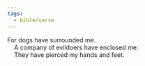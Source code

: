 ```yaml
---
tags:
  - bible/verse
---
```

For dogs have surrounded me.  
    A company of evildoers have enclosed me.  
    They have pierced my hands and feet.